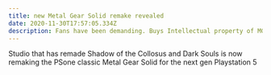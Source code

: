 ```yaml
---
title: new Metal Gear Solid remake revealed
date: 2020-11-30T17:57:05.334Z
description: Fans have been demanding. Buys Intellectual property of MGS franchise
---
```

Studio that has remade Shadow of the Collosus and Dark Souls is now remaking the PSone classic Metal Gear Solid for the next gen Playstation 5